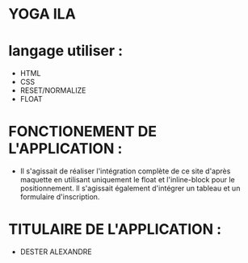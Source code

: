 # YOGA ILA
# langage utiliser :
- HTML 
- CSS
- RESET/NORMALIZE
- FLOAT
 
 # FONCTIONEMENT DE L'APPLICATION : 
 - Il s'agissait de réaliser l'intégration complète de ce site d'après maquette en         utilisant uniquement le float et l'inline-block pour le positionnement. Il s'agissait   également d'intégrer un tableau et un formulaire d'inscription.

 # TITULAIRE DE L'APPLICATION : 
 - DESTER ALEXANDRE 









